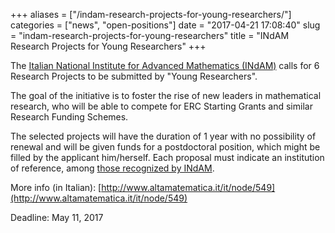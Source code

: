 +++
aliases = ["/indam-research-projects-for-young-researchers/"]
categories = ["news", "open-positions"]
date = "2017-04-21 17:08:40"
slug = "indam-research-projects-for-young-researchers"
title = "INdAM Research Projects for Young Researchers"
+++

The [Italian National Institute for Advanced Mathematics
(INdAM)](http://www.altamatematica.it/) calls for 6 Research Projects to
be submitted by "Young Researchers".

The goal of the initiative is to foster the rise of new leaders in
mathematical research, who will be able to compete for ERC Starting
Grants and similar Research Funding Schemes.

The selected projects will have the duration of 1 year with no
possibility of renewal and will be given funds for a postdoctoral
position, which might be filled by the applicant him/herself. Each
proposal must indicate an institution of reference, among [those
recognized by INdAM](http://www.altamatematica.it/it/node/43).

More info (in Italian): [http://www.altamatematica.it/it/node/549](http://www.altamatematica.it/it/node/549)

Deadline: May 11, 2017

